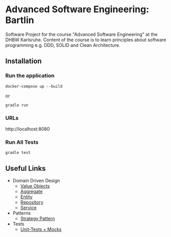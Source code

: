 # Advanced Software Engineering: Bartlin

Software Project for the course "Advanced Software Engineering" at the DHBW Karlsruhe. Content of the course is to learn
principles about software programming e.g. DDD, SOLID and Clean Architecture.

## Installation

### Run the application

```
docker-compose up --build
```

or

```
gradle run
```

### URLs

http://localhost:8080

### Run All Tests

```
gradle test
```

## Useful Links

- Domain Driven Design
    - [Value Objects](./3-domain/src/main/kotlin/com/bartlin/domain/types)
    - [Aggregate](./2-application/src/main/kotlin/com/bartlin/application/order/BillOutput.kt)
    - [Entity](./3-domain/src/main/kotlin/com/bartlin/domain/drink/Drink.kt)
    - [Repository](./3-domain/src/main/kotlin/com/bartlin/domain/drink/DrinkRepository.kt)
    - [Service](./2-application/src/main/kotlin/com/bartlin/application/order/OrderService.kt)
- Patterns
    - [Strategy Pattern](./3-domain/src/main/kotlin/com/bartlin/domain/price)
- Tests
    - [Unit-Tests + Mocks](./2-application/src/test/kotlin/com/bartlin/application/drink/DrinkServiceTest.kt)
